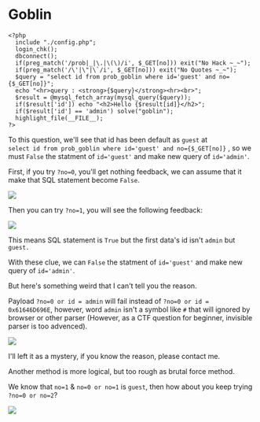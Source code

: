 # **Goblin**

```
<?php   
  include "./config.php";   
  login_chk();   
  dbconnect();   
  if(preg_match('/prob|_|\.|\(\)/i', $_GET[no])) exit("No Hack ~_~");   
  if(preg_match('/\'|\"|\`/i', $_GET[no])) exit("No Quotes ~_~");   
  $query = "select id from prob_goblin where id='guest' and no={$_GET[no]}";   
  echo "<hr>query : <strong>{$query}</strong><hr><br>";   
  $result = @mysql_fetch_array(mysql_query($query));   
  if($result['id']) echo "<h2>Hello {$result[id]}</h2>";   
  if($result['id'] == 'admin') solve("goblin");  
  highlight_file(__FILE__);   
?>
```

To this question, we'll see that id has been default as `guest` at ``select id from prob_goblin where id='guest' and no={$_GET[no]}`` , so we must `False` the statment of `id='guest'` and make new query of `id='admin'`.

First, if you try `?no=0`, you'll get nothing feedback, we can assume that it make that SQL statement become `False`.

![](https://i.imgur.com/vYDqdiL.png)

Then you can try `?no=1`, you will see the following feedback:

![](https://i.imgur.com/SqNjG5X.png)

This means SQL statement is `True` but the first data's id isn't `admin` but `guest.`

With these clue, we can `False` the statment of `id='guest'` and make new query of `id='admin'`.

But here's something weird that I can't tell you the reason.

Payload `?no=0 or id = admin` will fail instead of `?no=0 or id = 0x61646D696E`, however, word `admin` isn't a symbol like `#` that will ignored by browser or other parser (However, as a CTF question for beginner, invisible parser is too advenced).

![](https://i.imgur.com/zMU5KzM.png)

I'll left it as a mystery, if you know the reason, please contact me.

Another method is more logical, but too rough as brutal force method.

We know that `no=1` & `no=0 or no=1` is `guest`, then how about you keep trying `?no=0 or no=2`?

![](https://i.imgur.com/OsJGLwt.png)
